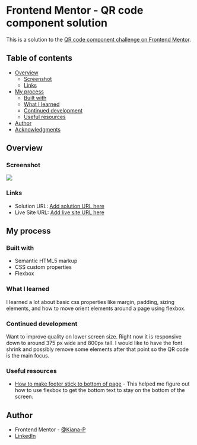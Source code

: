 # Frontend Mentor - QR code component solution

This is a solution to the [QR code component challenge on Frontend Mentor](https://www.frontendmentor.io/challenges/qr-code-component-iux_sIO_H). 

## Table of contents

- [Overview](#overview)
  - [Screenshot](#screenshot)
  - [Links](#links)
- [My process](#my-process)
  - [Built with](#built-with)
  - [What I learned](#what-i-learned)
  - [Continued development](#continued-development)
  - [Useful resources](#useful-resources)
- [Author](#author)
- [Acknowledgments](#acknowledgments)

## Overview

### Screenshot

![](./design/desktop-solution.pngscreenshot.jpg)

### Links

- Solution URL: [Add solution URL here](https://your-solution-url.com)
- Live Site URL: [Add live site URL here](https://your-live-site-url.com)

## My process

### Built with

- Semantic HTML5 markup
- CSS custom properties
- Flexbox

### What I learned

I learned a lot about basic css properties like margin, padding, sizing elements, and how to move orient elements around a page using flexbox.

### Continued development

Want to improve quality on lower screen size. Right now it is responsive down to around 375 px wide and 800px tall. I would like to have the font shrink and possibly remove some elements after that point so the QR code is the main focus.

### Useful resources

- [How to make footer stick to bottom of page](https://dev.to/nehalahmadkhan/how-to-make-footer-stick-to-bottom-of-web-page-3i14) - This helped me figure out how to use flexbox to get the bottom text to stay on the bottom of the screen.

## Author

- Frontend Mentor - [@Kiana-P](https://www.frontendmentor.io/profile/Kiana-P)
- [LinkedIn](https://www.linkedin.com/in/kiana-perst/)
